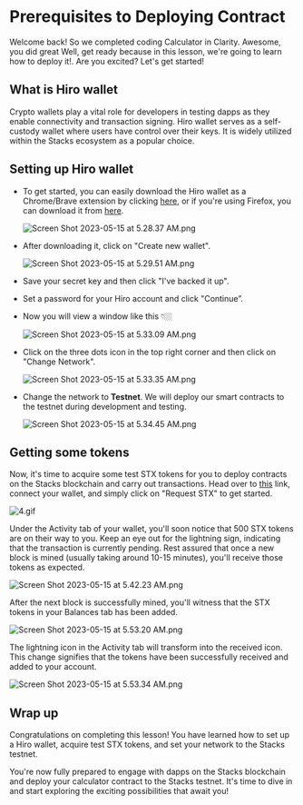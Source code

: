 # Prerequisites to Deploying Contract

Welcome back!  So we completed coding Calculator in Clarity. Awesome, you did great Well, get ready because in this lesson, we're going to learn how to deploy it!. Are you excited? Let's get started!

## What is Hiro wallet

Crypto wallets play a vital role for developers in testing dapps as they enable connectivity and transaction signing. Hiro wallet serves as a self-custody wallet where users have control over their keys. It is widely utilized within the Stacks ecosystem as a popular choice.

## Setting up Hiro wallet

- To get started, you can easily download the Hiro wallet as a Chrome/Brave extension by clicking [here](https://chrome.google.com/webstore/detail/hiro-wallet/ldinpeekobnhjjdofggfgjlcehhmanlj), or if you're using Firefox, you can download it from [here](https://addons.mozilla.org/en-US/firefox/addon/hiro-wallet/).

    ![Screen Shot 2023-05-15 at 5.28.37 AM.png](https://github.com/0xmetaschool/Learning-Projects/raw/main/Create%20a%20Token%20in%20Clarity%20on%20Stacks%20Blockchain/2.%20Unleash%20the%20Power%20of%20Clarity%20Programming%20Language/Prerequisites%20to%20Deploying%20Contract%204dcbbec29cff4d7997f16a453b744c35/Screen_Shot_2023-05-15_at_5.28.37_AM.png)

- After downloading it, click on "Create new wallet".
    
    ![Screen Shot 2023-05-15 at 5.29.51 AM.png](https://github.com/0xmetaschool/Learning-Projects/raw/main/Create%20a%20Token%20in%20Clarity%20on%20Stacks%20Blockchain/2.%20Unleash%20the%20Power%20of%20Clarity%20Programming%20Language/Prerequisites%20to%20Deploying%20Contract%204dcbbec29cff4d7997f16a453b744c35/Screen_Shot_2023-05-15_at_5.29.51_AM.png)
    
- Save your secret key and then click "I've backed it up".
    
- Set a password for your Hiro account and click "Continue”.
- Now you will view a window like this 👇🏼
    
    ![Screen Shot 2023-05-15 at 5.33.09 AM.png](https://github.com/0xmetaschool/Learning-Projects/raw/main/Create%20a%20Token%20in%20Clarity%20on%20Stacks%20Blockchain/2.%20Unleash%20the%20Power%20of%20Clarity%20Programming%20Language/Prerequisites%20to%20Deploying%20Contract%204dcbbec29cff4d7997f16a453b744c35/Screen_Shot_2023-05-15_at_5.33.09_AM.png)
    

- Click on the three dots icon in the top right corner and then click on "Change Network".

    ![Screen Shot 2023-05-15 at 5.33.35 AM.png](https://github.com/0xmetaschool/Learning-Projects/raw/main/Create%20a%20Token%20in%20Clarity%20on%20Stacks%20Blockchain/2.%20Unleash%20the%20Power%20of%20Clarity%20Programming%20Language/Prerequisites%20to%20Deploying%20Contract%204dcbbec29cff4d7997f16a453b744c35/Screen_Shot_2023-05-15_at_5.33.35_AM.png)

- Change the network to **Testnet**. We will deploy our smart contracts to the testnet during development and testing.

    ![Screen Shot 2023-05-15 at 5.34.45 AM.png](https://github.com/0xmetaschool/Learning-Projects/raw/main/Create%20a%20Token%20in%20Clarity%20on%20Stacks%20Blockchain/2.%20Unleash%20the%20Power%20of%20Clarity%20Programming%20Language/Prerequisites%20to%20Deploying%20Contract%204dcbbec29cff4d7997f16a453b744c35/Screen_Shot_2023-05-15_at_5.34.45_AM.png)

## Getting some tokens

Now, it's time to acquire some test STX tokens for you to deploy contracts on the Stacks blockchain and carry out transactions. Head over to [this](https://explorer.hiro.so/sandbox/faucet?chain=testnet) link, connect your wallet, and simply click on "Request STX" to get started.

![4.gif](https://github.com/0xmetaschool/Learning-Projects/raw/main/Create%20a%20Token%20in%20Clarity%20on%20Stacks%20Blockchain/2.%20Unleash%20the%20Power%20of%20Clarity%20Programming%20Language/Prerequisites%20to%20Deploying%20Contract%204dcbbec29cff4d7997f16a453b744c35/4.gif)

Under the Activity tab of your wallet, you'll soon notice that 500 STX tokens are on their way to you. Keep an eye out for the lightning sign, indicating that the transaction is currently pending. Rest assured that once a new block is mined (usually taking around 10-15 minutes), you'll receive those tokens as expected.

![Screen Shot 2023-05-15 at 5.42.23 AM.png](https://github.com/0xmetaschool/Learning-Projects/raw/main/Create%20a%20Token%20in%20Clarity%20on%20Stacks%20Blockchain/2.%20Unleash%20the%20Power%20of%20Clarity%20Programming%20Language/Prerequisites%20to%20Deploying%20Contract%204dcbbec29cff4d7997f16a453b744c35/Screen_Shot_2023-05-15_at_5.42.23_AM.png)

After the next block is successfully mined, you'll witness that the STX tokens in your Balances tab has been added. 

![Screen Shot 2023-05-15 at 5.53.20 AM.png](https://github.com/0xmetaschool/Learning-Projects/raw/main/Create%20a%20Token%20in%20Clarity%20on%20Stacks%20Blockchain/2.%20Unleash%20the%20Power%20of%20Clarity%20Programming%20Language/Prerequisites%20to%20Deploying%20Contract%204dcbbec29cff4d7997f16a453b744c35/Screen_Shot_2023-05-15_at_5.53.20_AM.png)

The lightning icon in the Activity tab will transform into the received icon. This change signifies that the tokens have been successfully received and added to your account.

![Screen Shot 2023-05-15 at 5.53.34 AM.png](https://github.com/0xmetaschool/Learning-Projects/raw/main/Create%20a%20Token%20in%20Clarity%20on%20Stacks%20Blockchain/2.%20Unleash%20the%20Power%20of%20Clarity%20Programming%20Language/Prerequisites%20to%20Deploying%20Contract%204dcbbec29cff4d7997f16a453b744c35/Screen_Shot_2023-05-15_at_5.53.34_AM.png)

## Wrap up

Congratulations on completing this lesson! You have learned how to set up a Hiro wallet, acquire test STX tokens, and set your network to the Stacks testnet. 

You're now fully prepared to engage with dapps on the Stacks blockchain and deploy your calculator contract to the Stacks testnet. It's time to dive in and start exploring the exciting possibilities that await you!